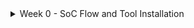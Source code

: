 <details>
  <summary>Week 0 - SoC Flow and Tool Installation</summary>


  <details>
    <summary>Task 1: SoC Design Flow</summary>
    - Write a summary of the documentation
    
    - Highlight key points
  </details>

<details>
  <summary>Task 2 - Tool Installation</summary>
  
# Week 0 – Tool Installation  

Setup guide for the **VSD RISC-V Tapeout Program**. Follow the steps below to prepare your environment.  



## Required Downloads  

-  Download and install **Oracle VirtualBox**:  
  > [VirtualBox Downloads](https://www.virtualbox.org/wiki/Downloads)  

-  Download **Ubuntu Desktop (20.04 or later, 64-bit)**:  
  > [Ubuntu Desktop Downloads](https://ubuntu.com/download/desktop)  


## 🎥 Installation Walkthrough  

- Watch this step-by-step video for **VirtualBox + Ubuntu installation**:
  
 > [VirtualBox & Ubuntu Setup (YouTube)](https://www.youtube.com/watch?v=hYaCCpvjsEY)  



## System Requirements  

Ensure your host system meets these requirements:  

| Resource  | Minimum Requirement      |
|-----------|--------------------------|
| 💾 RAM   | 6 GB                    |
| 📀 Disk  | 50 GB free space        |
| 🐧 OS    | Ubuntu 20.04+ (64-bit)  |
| ⚡ CPU   | 4 vCPUs                 |


## Update Ubuntu  

Once Ubuntu is installed, update and clean the system by running:  

```bash
sudo apt update
sudo apt upgrade
sudo apt autoclean
sudo apt autoremove
```

## Reference

....

....

...

</details>

</details>
